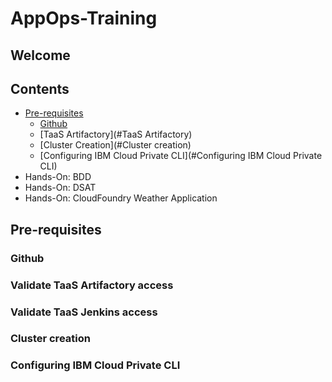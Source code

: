 # AppOps-Training

## Welcome

## Contents
- [Pre-requisites](#Pre-requisites)
  * [Github](#Github)
  * [TaaS Artifactory](#TaaS Artifactory)
  * [Cluster Creation](#Cluster creation)
  * [Configuring IBM Cloud Private CLI](#Configuring IBM Cloud Private CLI)
- Hands-On: BDD
- Hands-On: DSAT
- Hands-On: CloudFoundry Weather Application

## Pre-requisites

### Github
### Validate TaaS Artifactory access
### Validate TaaS Jenkins access
### Cluster creation
### Configuring IBM Cloud Private CLI
